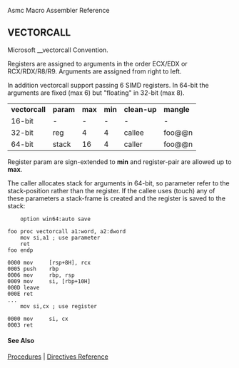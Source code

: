 Asmc Macro Assembler Reference

## VECTORCALL

Microsoft \_\_vectorcall Convention.

Registers are assigned to arguments in the order ECX/EDX or RCX/RDX/R8/R9. Arguments are assigned from right to left.

In addition vectorcall support passing 6 SIMD registers. In 64-bit the arguments are fixed (max 6) but "floating" in 32-bit (max 8).

<table>
<tr><td><b>vectorcall</b></td><td><b>param</b></td><td><b>max</b></td><td><b>min</b></td><td><b>clean-up</b></td><td><b>mangle</b></td></tr>
<tr><td>16-bit</td><td>-</td><td>-</td><td>-</td><td>-</td><td>-</td></tr>
<tr><td>32-bit</td><td>reg</td><td>4</td><td>4</td><td>callee</td><td>foo@@n</td></tr>
<tr><td>64-bit</td><td>stack</td><td>16</td><td>4</td><td>caller</td><td>foo@@n</td></tr>
</table>

Register param are sign-extended to **min** and register-pair are allowed up to **max**.

The caller allocates stack for arguments in 64-bit, so parameter refer to the stack-position rather than the register. If the callee uses (touch) any of these parameters a stack-frame is created and the register is saved to the stack:
```
    option win64:auto save

foo proc vectorcall a1:word, a2:dword
    mov si,a1 ; use parameter
    ret
foo endp

0000 mov     [rsp+8H], rcx
0005 push    rbp
0006 mov     rbp, rsp
0009 mov     si, [rbp+10H]
000D leave
000E ret
...
    mov si,cx ; use register

0000 mov     si, cx
0003 ret
```

#### See Also

[Procedures](procedures.md) | [Directives Reference](readme.md)
